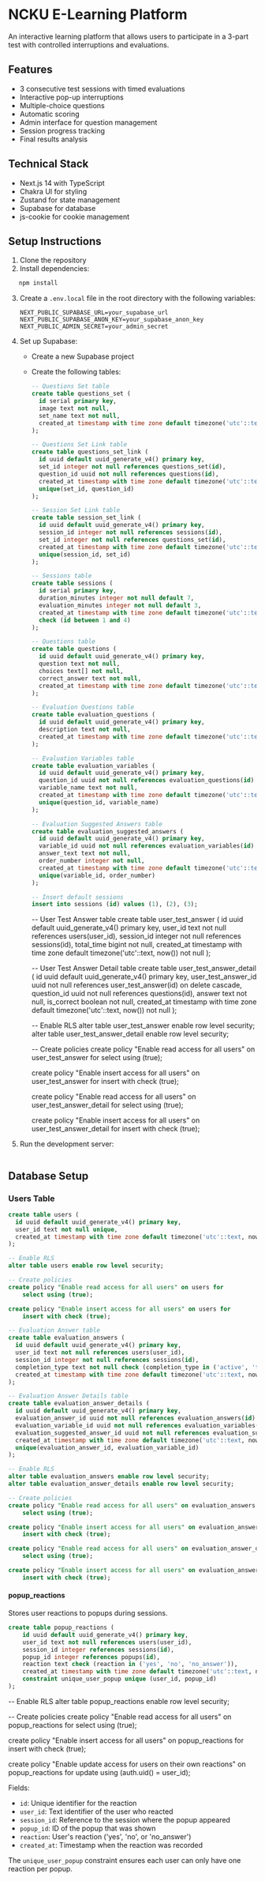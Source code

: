 # NCKU E-Learning Platform

An interactive learning platform that allows users to participate in a 3-part test with controlled interruptions and evaluations.

## Features

- 3 consecutive test sessions with timed evaluations
- Interactive pop-up interruptions
- Multiple-choice questions
- Automatic scoring
- Admin interface for question management
- Session progress tracking
- Final results analysis

## Technical Stack

- Next.js 14 with TypeScript
- Chakra UI for styling
- Zustand for state management
- Supabase for database
- js-cookie for cookie management

## Setup Instructions

1. Clone the repository
2. Install dependencies:
```bash
   npm install
   ```

3. Create a `.env.local` file in the root directory with the following variables:
   ```
   NEXT_PUBLIC_SUPABASE_URL=your_supabase_url
   NEXT_PUBLIC_SUPABASE_ANON_KEY=your_supabase_anon_key
   NEXT_PUBLIC_ADMIN_SECRET=your_admin_secret
   ```

4. Set up Supabase:
   - Create a new Supabase project
   - Create the following tables:
     ```sql
     -- Questions Set table
     create table questions_set (
       id serial primary key,
       image text not null,
       set_name text not null,
       created_at timestamp with time zone default timezone('utc'::text, now()) not null
     );

     -- Questions Set Link table
     create table questions_set_link (
       id uuid default uuid_generate_v4() primary key,
       set_id integer not null references questions_set(id),
       question_id uuid not null references questions(id),
       created_at timestamp with time zone default timezone('utc'::text, now()) not null,
       unique(set_id, question_id)
     );

     -- Session Set Link table
     create table session_set_link (
       id uuid default uuid_generate_v4() primary key,
       session_id integer not null references sessions(id),
       set_id integer not null references questions_set(id),
       created_at timestamp with time zone default timezone('utc'::text, now()) not null,
       unique(session_id, set_id)
     );

     -- Sessions table
     create table sessions (
       id serial primary key,
       duration_minutes integer not null default 7,
       evaluation_minutes integer not null default 3,
       created_at timestamp with time zone default timezone('utc'::text, now()) not null,
       check (id between 1 and 4)
     );

     -- Questions table
     create table questions (
       id uuid default uuid_generate_v4() primary key,
       question text not null,
       choices text[] not null,
       correct_answer text not null,
       created_at timestamp with time zone default timezone('utc'::text, now()) not null
     );

     -- Evaluation Questions table
     create table evaluation_questions (
       id uuid default uuid_generate_v4() primary key,
       description text not null,
       created_at timestamp with time zone default timezone('utc'::text, now()) not null
     );

     -- Evaluation Variables table
     create table evaluation_variables (
       id uuid default uuid_generate_v4() primary key,
       question_id uuid not null references evaluation_questions(id) on delete cascade,
       variable_name text not null,
       created_at timestamp with time zone default timezone('utc'::text, now()) not null,
       unique(question_id, variable_name)
     );

     -- Evaluation Suggested Answers table
     create table evaluation_suggested_answers (
       id uuid default uuid_generate_v4() primary key,
       variable_id uuid not null references evaluation_variables(id) on delete cascade,
       answer_text text not null,
       order_number integer not null,
       created_at timestamp with time zone default timezone('utc'::text, now()) not null,
       unique(variable_id, order_number)
     );

     -- Insert default sessions
     insert into sessions (id) values (1), (2), (3);
     ```

     -- User Test Answer table
     create table user_test_answer (
       id uuid default uuid_generate_v4() primary key,
       user_id text not null references users(user_id),
       session_id integer not null references sessions(id),
       total_time bigint not null,
       created_at timestamp with time zone default timezone('utc'::text, now()) not null
     );

     -- User Test Answer Detail table
     create table user_test_answer_detail (
       id uuid default uuid_generate_v4() primary key,
       user_test_answer_id uuid not null references user_test_answer(id) on delete cascade,
       question_id uuid not null references questions(id),
       answer text not null,
       is_correct boolean not null,
       created_at timestamp with time zone default timezone('utc'::text, now()) not null
     );

     -- Enable RLS
     alter table user_test_answer enable row level security;
     alter table user_test_answer_detail enable row level security;

     -- Create policies
     create policy "Enable read access for all users" on user_test_answer for
         select using (true);

     create policy "Enable insert access for all users" on user_test_answer for
         insert with check (true);

     create policy "Enable read access for all users" on user_test_answer_detail for
         select using (true);

     create policy "Enable insert access for all users" on user_test_answer_detail for
         insert with check (true);

5. Run the development server:
   ```

## Database Setup

### Users Table
```sql
create table users (
  id uuid default uuid_generate_v4() primary key,
  user_id text not null unique,
  created_at timestamp with time zone default timezone('utc'::text, now()) not null
);

-- Enable RLS
alter table users enable row level security;

-- Create policies
create policy "Enable read access for all users" on users for
    select using (true);

create policy "Enable insert access for all users" on users for
    insert with check (true);

-- Evaluation Answer table
create table evaluation_answers (
  id uuid default uuid_generate_v4() primary key,
  user_id text not null references users(user_id),
  session_id integer not null references sessions(id),
  completion_type text not null check (completion_type in ('active', 'timeout')),
  created_at timestamp with time zone default timezone('utc'::text, now()) not null
);

-- Evaluation Answer Details table
create table evaluation_answer_details (
  id uuid default uuid_generate_v4() primary key,
  evaluation_answer_id uuid not null references evaluation_answers(id) on delete cascade,
  evaluation_variable_id uuid not null references evaluation_variables(id),
  evaluation_suggested_answer_id uuid not null references evaluation_suggested_answers(id),
  created_at timestamp with time zone default timezone('utc'::text, now()) not null,
  unique(evaluation_answer_id, evaluation_variable_id)
);

-- Enable RLS
alter table evaluation_answers enable row level security;
alter table evaluation_answer_details enable row level security;

-- Create policies
create policy "Enable read access for all users" on evaluation_answers for
    select using (true);

create policy "Enable insert access for all users" on evaluation_answers for
    insert with check (true);

create policy "Enable read access for all users" on evaluation_answer_details for
    select using (true);

create policy "Enable insert access for all users" on evaluation_answer_details for
    insert with check (true);
```

#### popup_reactions
Stores user reactions to popups during sessions.

```sql
create table popup_reactions (
    id uuid default uuid_generate_v4() primary key,
    user_id text not null references users(user_id),
    session_id integer references sessions(id),
    popup_id integer references popups(id),
    reaction text check (reaction in ('yes', 'no', 'no_answer')),
    created_at timestamp with time zone default timezone('utc'::text, now()),
    constraint unique_user_popup unique (user_id, popup_id)
);
```

-- Enable RLS
alter table popup_reactions enable row level security;

-- Create policies
create policy "Enable read access for all users" on popup_reactions for
    select using (true);

create policy "Enable insert access for all users" on popup_reactions for
    insert with check (true);

create policy "Enable update access for users on their own reactions" on popup_reactions for
    update using (auth.uid() = user_id);

Fields:
- `id`: Unique identifier for the reaction
- `user_id`: Text identifier of the user who reacted
- `session_id`: Reference to the session where the popup appeared
- `popup_id`: ID of the popup that was shown
- `reaction`: User's reaction ('yes', 'no', or 'no_answer')
- `created_at`: Timestamp when the reaction was recorded

The `unique_user_popup` constraint ensures each user can only have one reaction per popup.